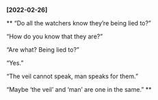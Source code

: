 **[2022-02-26]**

**
“Do all the watchers know they’re being lied to?”

“How do you know that they are?”

“Are what? Being lied to?”

“Yes.”

“The veil cannot speak, man speaks for them.”

“Maybe ‘the veil’ and ‘man’ are one in the same.”
**
